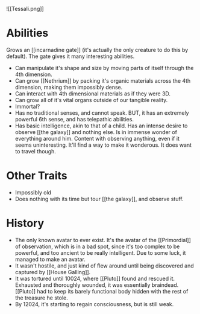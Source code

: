 ![[Tessali.png]]

# Abilities
Grows an [[incarnadine gate]] (it's actually the only creature to do this by default). The gate gives it many interesting abilities.
- Can manipulate it's shape and size by moving parts of itself through the 4th dimension. 
- Can grow [[Nethrium]] by packing it's organic materials across the 4th dimension, making them impossibly dense. 
- Can interact with 4th dimensional materials as if they were 3D. 
- Can grow all of it's vital organs outside of our tangible reality. 
- Immortal?
- Has no traditional senses, and cannot speak. BUT, it has an extremely powerful 6th sense, and has telepathic abilities.
- Has basic intelligence, akin to that of a child. Has an intense desire to observe [[the galaxy]] and nothing else. Is in immense wonder of everything around him. Content with observing anything, even if it seems uninteresting. It'll find a way to make it wonderous. It does want to travel though. 

# Other Traits
- Impossibly old
- Does nothing with its time but tour [[the galaxy]], and observe stuff. 

# History
- The only known avatar to ever exist. It's the avatar of the [[Primordial]] of observation, which is in a bad spot, since it's too complex to be powerful, and too ancient to be really intelligent. Due to some luck, it managed to make an avatar. 
- It wasn't hostile, and just kind of flew around until being discovered and captured by [[House Galling]]. 
- It was tortured until 10024, where [[Pluto]] found and rescued it. Exhausted and thoroughly wounded, it was essentially braindead. [[Pluto]] had to keep its barely functional body hidden with the rest of the treasure he stole. 
- By 12024, it's starting to regain consciousness, but is still weak. 
